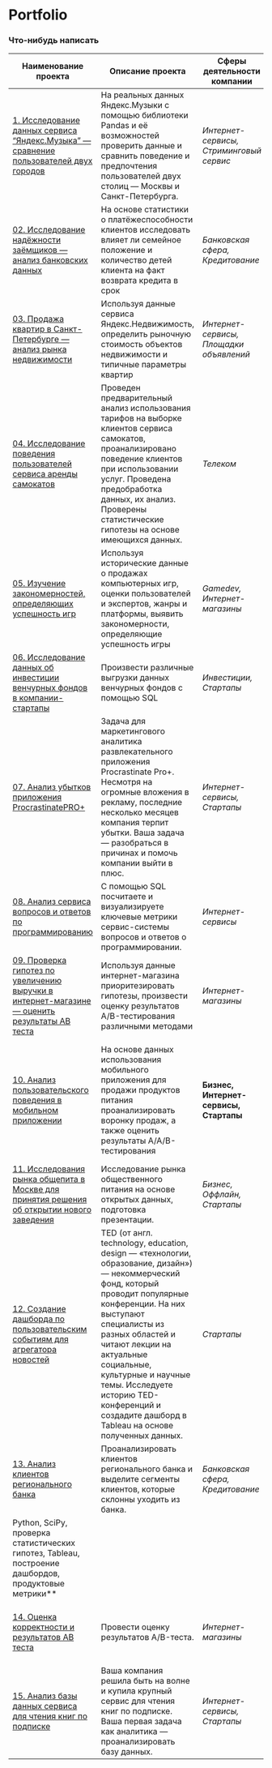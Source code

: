 # Portfolio

### Что-нибудь написать

| Наименование проекта | Описание проекта | Сферы деятельности компании | Навыки и инструменты |
|----------|----------|----------|----------|
| [1. Исследование данных сервиса “Яндекс.Музыка” — сравнение пользователей двух городов](https://github.com/NaumchenkoRA/Portfolio/tree/main/01.%20Исследование%20данных%20сервиса%20“Яндекс.Музыка”%20—%20сравнение%20пользователей%20двух%20городов)    | На реальных данных Яндекс.Музыки c помощью библиотеки Pandas и её возможностей проверить данные и сравнить поведение и предпочтения пользователей двух столиц — Москвы и Санкт-Петербурга.  | *Интернет-сервисы, Стриминговый сервис*   | **Pandas, Python**  |
| [02. Исследование надёжности заёмщиков — анализ банковских данных](https://github.com/NaumchenkoRA/Portfolio/tree/main/02.%20Исследование%20надёжности%20заёмщиков%20—%20анализ%20банковских%20данных)    | На основе статистики о платёжеспособности клиентов исследовать влияет ли семейное положение и количество детей клиента на факт возврата кредита в срок   | *Банковская сфера, Кредитование*   | **Pandas, Python, предобработка данных**  |
| [03. Продажа квартир в Санкт-Петербурге — анализ рынка недвижимости](https://github.com/NaumchenkoRA/Portfolio/tree/main/03.%20Продажа%20квартир%20в%20Санкт-Петербурге%20—%20анализ%20рынка%20недвижимости)    | Используя данные сервиса Яндекс.Недвижимость, определить рыночную стоимость объектов недвижимости и типичные параметры квартир   | *Интернет-сервисы, Площадки объявлений*   | **Matplotlib, Pandas, Python, визуализация данных, исследовательский анализ данных, предобработка данных**   |
| [04. Исследование поведения пользователей сервиса аренды самокатов](https://github.com/NaumchenkoRA/Portfolio/tree/main/04.%20Исследование%20поведения%20пользователей%20сервиса%20аренды%20самокатов)    | Проведен предварительный анализ использования тарифов на выборке клиентов сервиса самокатов, проанализировано поведение клиентов при использовании услуг. Проведена предобработка данных, их анализ. Проверены статистические гипотезы на основе имеющихся данных.   | *Телеком*  | **Matplotlib, NumPy, Pandas, Python, SciPy, описательная статистика, проверка статистических гипотез**   |
| [05. Изучение закономерностей, определяющих успешность игр](https://github.com/NaumchenkoRA/Portfolio/tree/main/05.%20Изучение%20закономерностей%2C%20определяющих%20успешность%20игр)    | Используя исторические данные о продажах компьютерных игр, оценки пользователей и экспертов, жанры и платформы, выявить закономерности, определяющие успешность игры    | *Gamedev, Интернет-магазины*   | **Matplotlib, NumPy, Pandas, Python, исследовательский анализ данных, описательная статистика, предобработка данных, проверка статистических гипотез**  |
| [06. Исследование данных об инвестиции венчурных фондов в компании-стартапы](https://github.com/NaumchenkoRA/Portfolio/tree/main/06.%20Исследование%20данных%20об%20инвестиции%20венчурных%20фондов%20в%20компании-стартапы)    | Произвести различные выгрузки данных венчурных фондов с помощью SQL   | *Инвестиции, Стартапы*   | **PostgreSQL, SQL**  |
| [07. Анализ убытков приложения ProcrastinatePRO+](https://github.com/NaumchenkoRA/Portfolio/tree/main/07.%20Анализ%20убытков%20приложения%20ProcrastinatePRO%2B)    | Задача для маркетингового аналитика развлекательного приложения Procrastinate Pro+. Несмотря на огромные вложения в рекламу, последние несколько месяцев компания терпит убытки. Ваша задача — разобраться в причинах и помочь компании выйти в плюс.   | *Интернет-сервисы, Стартапы*   | **Matplotlib, Pandas, Python, Seaborn, когортный анализ, продуктовые метрики, юнит-экономика**  |
| [08. Анализ сервиса вопросов и ответов по программированию](https://github.com/NaumchenkoRA/Portfolio/tree/main/08.%20Анализ%20сервиса%20вопросов%20и%20ответов%20по%20программированию)    | С помощью SQL посчитаете и визуализируете ключевые метрики сервис-системы вопросов и ответов о программировании.   | *Интернет-сервисы*  | **PostgreSQL, SQL**   |
| [09. Проверка гипотез по увеличению выручки в интернет-магазине — оценить результаты AB теста](https://github.com/NaumchenkoRA/Portfolio/tree/main/09.%20Проверка%20гипотез%20по%20увеличению%20выручки%20в%20интернет-магазине%20—%20оценить%20результаты%20AB%20теста)    | Используя данные интернет-магазина приоритезировать гипотезы, произвести оценку результатов A/B-тестирования различными методами   | *Интернет-магазины*   | **A/B-тестирование, Matplotlib, Pandas, Python, SciPy, проверка статистических гипотез**   |
| [10. Анализ пользовательского поведения в мобильном приложении](https://github.com/NaumchenkoRA/Portfolio/tree/main/10.%20Анализ%20пользовательского%20поведения%20в%20мобильном%20приложении)    | На основе данных использования мобильного приложения для продажи продуктов питания проанализировать воронку продаж, а также оценить результаты A/A/B-тестирования   | **Бизнес, Интернет-сервисы, Стартапы**   | A/B-тестирование, Matplotlib, Pandas, Plotly, Python, Seaborn, визуализация данных, проверка статистических гипотез, продуктовые метрики, событийная аналитика   |
| [11. Исследования рынка общепита в Москве для принятия решения об открытии нового заведения](https://github.com/NaumchenkoRA/Portfolio/tree/main/11.%20Исследования%20рынка%20общепита%20в%20Москве%20для%20принятия%20решения%20об%20открытии%20нового%20заведения)    | Исследование рынка общественного питания на основе открытых данных, подготовка презентации.   | *Бизнес, Оффлайн, Стартапы*   | **Pandas, Plotly, Python, Seaborn, визуализация данных**  |
| [12. Создание дашборда по пользовательским событиям для агрегатора новостей](https://github.com/NaumchenkoRA/Portfolio/tree/main/12.%20Создание%20дашборда%20по%20пользовательским%20событиям%20для%20агрегатора%20новостей)    | TED (от англ. technology, education, design — «технологии, образование, дизайн») — некоммерческий фонд, который проводит популярные конференции. На них выступают специалисты из разных областей и читают лекции на актуальные социальные, культурные и научные темы. Исследуете историю TED-конференций и создадите дашборд в Tableau на основе полученных данных.   | *Стартапы*   | **Tableau, построение дашбордов, продуктовые метрики**   |
| [13. Анализ клиентов регионального банка](https://github.com/NaumchenkoRA/Portfolio/tree/main/13.%20Анализ%20клиентов%20регионального%20банка)    | Проанализировать клиентов регионального банка и выделите сегменты клиентов, которые склонны уходить из банка.   | *Банковская сфера, Кредитование*   | **A/B-тестирование, Matplotlib, Pandas, 
 Python, SciPy, проверка статистических гипотез, Tableau, построение дашбордов, продуктовые метрики**   |
| [14. Оценка корректности и результатов AB теста](https://github.com/NaumchenkoRA/Portfolio/tree/main/14.%20Оценка%20корректности%20и%20результатов%20AB%20теста)    | Провести оценку результатов A/B-теста.  | *Интернет-магазины*  | **A/B-тестирование, Matplotlib, Pandas, Python, SciPy,  проверка статистических гипотез**   |
| [15. Анализ базы данных сервиса для чтения книг по подписке](https://github.com/NaumchenkoRA/Portfolio/tree/main/15.%20Анализ%20базы%20данных%20сервиса%20для%20чтения%20книг%20по%20подписке)    | Ваша компания решила быть на волне и купила крупный сервис для чтения книг по подписке. Ваша первая задача как аналитика — проанализировать базу данных.  | *Интернет-сервисы, Стартапы*  | **PostgreSQL, SQL**   |
